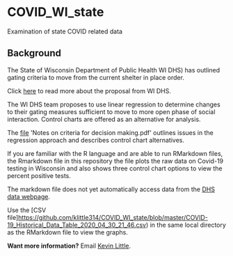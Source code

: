 # COVID_WI_state
Examination of state COVID related data

## Background

The State of Wisconsin Department of Public Health WI DHS) has outlined gating criteria to move from the current shelter in place order.

Click [here](https://www.dhs.wisconsin.gov/covid-19/prepare.htm) to read more about the proposal from WI DHS.

The WI DHS team proposes to use linear regression to determine changes to their gating measures sufficient to move to more open phase of social interaction.   Control charts are offered as an alternative for analysis.

The [file](https://github.com/klittle314/COVID_WI_state/blob/master/Notes%20on%20criteria%20for%20decision%20making%2027%20April%202020.pdf) 'Notes on criteria for decision making.pdf' outlines issues in the regression approach and describes control chart alternatives.

If you are familiar with the R language and are able to run RMarkdown files, the Rmarkdown file in this repository the file plots the raw data on Covid-19 testing in Wisconsin and also shows three control chart options to view the percent positive tests. 

The markdown file does not yet automatically access data from the [DHS data webpage](https://data.dhsgis.wi.gov/datasets/covid-19-historical-data-table/data?where=%20(GEO%20%3D%20%27County%27%20OR%20GEO%20%3D%20%27State%27)%20).  

Use the [CSV file]https://github.com/klittle314/COVID_WI_state/blob/master/COVID-19_Historical_Data_Table_2020_04_30_21_46.csv) in the same local directory as the RMarkdown file to view the graphs.

**Want more information?**  Email [Kevin Little](mailto:klittle@iecodesign.com?subject=[GitHub]%20COVID_WI_state).


